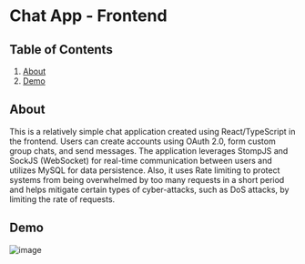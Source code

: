 # Chat App - Frontend

## Table of Contents

<ol>
  <li><a href="#about">About</a></li>
  <li><a href="#demo">Demo</a></li>
</ol>

## About

This is a relatively simple chat application created using React/TypeScript in the frontend. Users can create accounts using OAuth 2.0, form custom group chats, and send messages. The application leverages StompJS and SockJS (WebSocket) for real-time communication between users and utilizes MySQL for data persistence. Also, it uses Rate limiting to protect systems from being overwhelmed by too many requests in a short period and helps mitigate certain types of cyber-attacks, such as DoS attacks, by limiting the rate of requests.

## Demo

![image](https://github.com/yiufakinex/chat-app-frontend)

<br>
